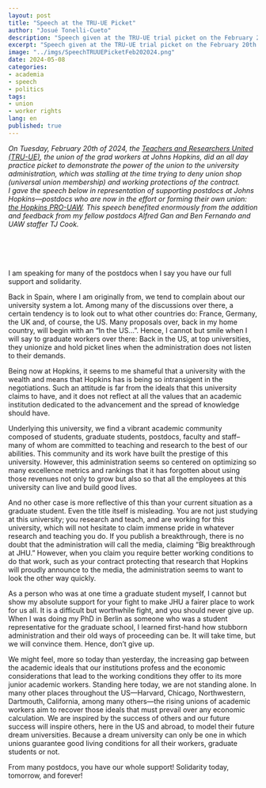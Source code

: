 ```yaml
---
layout: post
title: "Speech at the TRU-UE Picket"
author: "Josué Tonelli-Cueto"
description: "Speech given at the TRU-UE trial picket on the February 20th of 2024. The speech showed the support of the JHU Postdocs to the JHU Grad Students."
excerpt: "Speech given at the TRU-UE trial picket on the February 20th of 2024. The speech showed the support of the JHU Postdocs to the JHU Grad Students."
image: "../imgs/SpeechTRUUEPicketFeb202024.png"
date: 2024-05-08
categories:
- academia
- speech
- politics
tags:
- union
- worker rights
lang: en
published: true
---
```


<div class="jumbotron abstract" style="font-style: italic;">
On Tuesday, February 20th of 2024, the <a href="https://trujhu.org/">Teachers and Researchers United (TRU-UE)</a>, the union of the grad workers at Johns Hopkins, did an all day practice picket to demonstrate the power of the union to the university administration, which was stalling at the time trying to deny union shop (universal union membership) and working protections of the contract.
<br/>
I gave the speech below in representation of supporting postdocs at Johns Hopkins—postdocs who are now in the effort or forming their own union: <a href="https://hopkinspro-uaw.org/">the Hopkins PRO-UAW</a>. This speech benefited enormously from the addition and feedback from my fellow postdocs Alfred Gan and Ben Fernando and UAW staffer TJ Cook.
</div>
<br/>
<br/>
<br/>
<br/>

I am speaking for many of the postdocs when I say you have our full support and solidarity.

Back in Spain, where I am originally from, we tend to complain about our university system a lot. Among many of the discussions over there, a certain tendency is to look out to what other countries do: France, Germany, the UK and, of course, the US. Many proposals over, back in my home country, will begin with an “In the US…”. Hence, I cannot but smile when I will say to graduate workers over there: Back in the US, at top universities, they unionize and hold picket lines when the administration does not listen to their demands.

Being now at Hopkins, it seems to me shameful that a university with the wealth and means that Hopkins has is being so intransigent in the negotiations. Such an attitude is far from the ideals that this university claims to have, and it does not reflect at all the values that an academic institution dedicated to the advancement and the spread of knowledge should have.

Underlying this university, we find a vibrant academic community composed of students, graduate students, postdocs, faculty and staff–many of whom are committed to teaching and research to the best of our abilities. This community and its work have built the prestige of this university. However, this administration seems so centered on optimizing so many excellence metrics and rankings that it has forgotten about using those revenues not only to grow but also so that all the employees at this university can live and build good lives.

And no other case is more reflective of this than your current situation as a graduate student. Even the title itself is misleading. You are not just studying at this university; you research and teach, and are working for this university, which will not hesitate to claim immense pride in whatever research and teaching you do. If you publish a breakthrough, there is no doubt that the administration will call the media, claiming “Big breakthrough at JHU.” However, when you claim you require better working conditions to do that work, such as your contract protecting that research that Hopkins will proudly announce to the media, the administration seems to want to look the other way quickly.

As a person who was at one time a graduate student myself, I cannot but show my absolute support for your fight to make JHU a fairer place to work for us all. It is a difficult but worthwhile fight, and you should never give up. When I was doing my PhD in Berlin as someone who was a student representative for the graduate school, I learned first-hand how stubborn administration and their old ways of proceeding can be. It will take time, but we will convince them. Hence, don’t give up.

We might feel, more so today than yesterday, the increasing gap between the academic ideals that our institutions profess and the economic considerations that lead to the working conditions they offer to its more junior academic workers. Standing here today, we are not standing alone. In many other places throughout the US—Harvard, Chicago, Northwestern, Dartmouth, California, among many others—the rising unions of academic workers aim to recover those ideals that must prevail over any economic calculation. We are inspired by the success of others and our future success will inspire others, here in the US and abroad, to model their future dream universities. Because a dream university can only be one in which unions guarantee good living conditions for all their workers, graduate students or not.

From many postdocs, you have our whole support! Solidarity today, tomorrow, and forever!
